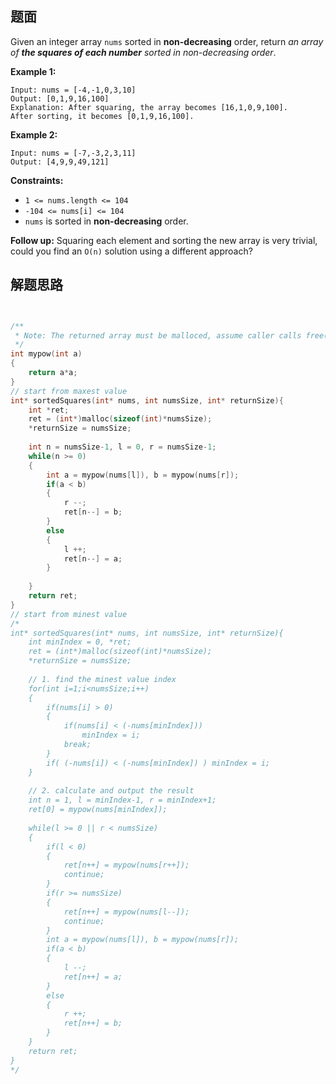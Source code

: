 ## 题面

Given an integer array `nums` sorted in **non-decreasing** order, return *an array of **the squares of each number** sorted in non-decreasing order*.

 

**Example 1:**

```
Input: nums = [-4,-1,0,3,10]
Output: [0,1,9,16,100]
Explanation: After squaring, the array becomes [16,1,0,9,100].
After sorting, it becomes [0,1,9,16,100].
```

**Example 2:**

```
Input: nums = [-7,-3,2,3,11]
Output: [4,9,9,49,121]
```

 

**Constraints:**

- `1 <= nums.length <= 104`
- `-104 <= nums[i] <= 104`
- `nums` is sorted in **non-decreasing** order.

 

**Follow up:** Squaring each element and sorting the new array is very trivial, could you find an `O(n)` solution using a different approach?

## 解题思路



```c


/**
 * Note: The returned array must be malloced, assume caller calls free().
 */
int mypow(int a)
{
    return a*a;
}
// start from maxest value
int* sortedSquares(int* nums, int numsSize, int* returnSize){
    int *ret;
    ret = (int*)malloc(sizeof(int)*numsSize);
    *returnSize = numsSize;
    
    int n = numsSize-1, l = 0, r = numsSize-1;
    while(n >= 0)
    {
        int a = mypow(nums[l]), b = mypow(nums[r]);
        if(a < b)
        {
            r --;
            ret[n--] = b;
        }
        else
        {
            l ++;
            ret[n--] = a;
        }
        
    }
    return ret;
}
// start from minest value
/*
int* sortedSquares(int* nums, int numsSize, int* returnSize){
    int minIndex = 0, *ret;
    ret = (int*)malloc(sizeof(int)*numsSize);
    *returnSize = numsSize;
    
    // 1. find the minest value index
    for(int i=1;i<numsSize;i++)
    {
        if(nums[i] > 0)
        {
            if(nums[i] < (-nums[minIndex]))
                minIndex = i;
            break;
        }
        if( (-nums[i]) < (-nums[minIndex]) ) minIndex = i;
    }
    
    // 2. calculate and output the result
    int n = 1, l = minIndex-1, r = minIndex+1;
    ret[0] = mypow(nums[minIndex]);
    
    while(l >= 0 || r < numsSize)
    {
        if(l < 0)
        {
            ret[n++] = mypow(nums[r++]);
            continue;
        }
        if(r >= numsSize)
        {
            ret[n++] = mypow(nums[l--]);
            continue;
        }
        int a = mypow(nums[l]), b = mypow(nums[r]);
        if(a < b)
        {
            l --;
            ret[n++] = a;
        }
        else
        {
            r ++;
            ret[n++] = b;
        }
    }
    return ret;
}
*/
```

